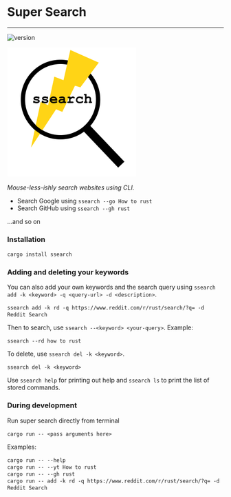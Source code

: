 # Super Search 
---
<img width="100" src="https://img.shields.io/crates/v/ssearch" alt="version"/>

![Super Search Logo](./ssearch.png)

*Mouse-less-ishly search websites using CLI.*
* Search Google using `ssearch --go How to rust`
* Search GitHub using `ssearch --gh rust`

...and so on

### Installation
```bash
cargo install ssearch
```


### Adding and deleting your keywords
You can also add your own keywords and the search query using `ssearch add -k <keyword> -q <query-url> -d <description>`.
 ```
 ssearch add -k rd -q https://www.reddit.com/r/rust/search/?q= -d Reddit Search
```
Then to search, use `ssearch --<keyword> <your-query>`. Example:
```shell script
ssearch --rd how to rust
```
To delete, use `ssearch del -k <keyword>`.
```shell script
ssearch del -k <keyword>
```
Use `ssearch help` for printing out help and `ssearch ls` to print the list of stored commands.



### During development
Run super search directly from terminal 
```shell script
cargo run -- <pass arguments here>
```
Examples:
```shell script
cargo run -- --help
cargo run -- --yt How to rust
cargo run -- --gh rust
cargo run -- add -k rd -q https://www.reddit.com/r/rust/search/?q= -d Reddit Search
```
